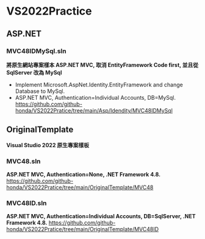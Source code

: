 # VS2022Practice

## ASP.NET

### MVC48IDMySql.sln
**將原生網站專案樣本 ASP.NET MVC, 取消 EntityFramework Code first, 並且從 SqlServer 改為 MySql**
- Implement Microsoft.AspNet.Identity.EntityFramework and change Database to MySql.
- ASP.NET MVC, Authentication=Individual Accounts, DB=MySql.
https://github.com/github-honda/VS2022Pratice/tree/main/Asp/Idendity/MVC48IDMySql


## OriginalTemplate
**Visual Studio 2022 原生專案樣板**

### MVC48.sln
**ASP.NET MVC, Authentication=None, .NET Framework 4.8.**
https://github.com/github-honda/VS2022Pratice/tree/main/OriginalTemplate/MVC48

### MVC48ID.sln
**ASP.NET MVC,  Authentication=Individual Accounts, DB=SqlServer, .NET Framework 4.8.**
https://github.com/github-honda/VS2022Pratice/tree/main/OriginalTemplate/MVC48ID